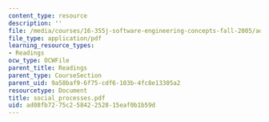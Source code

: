 ```yaml
---
content_type: resource
description: ''
file: /media/courses/16-355j-software-engineering-concepts-fall-2005/ad08fb7275c25842252815eaf0b1b59d_social_processes.pdf
file_type: application/pdf
learning_resource_types:
- Readings
ocw_type: OCWFile
parent_title: Readings
parent_type: CourseSection
parent_uid: 9a58baf9-6f75-cdf6-103b-4fc8e13305a2
resourcetype: Document
title: social_processes.pdf
uid: ad08fb72-75c2-5842-2528-15eaf0b1b59d
---
```

